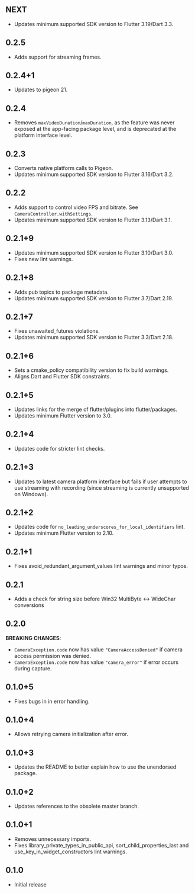 ## NEXT

- Updates minimum supported SDK version to Flutter 3.19/Dart 3.3.

## 0.2.5

- Adds support for streaming frames.

## 0.2.4+1

- Updates to pigeon 21.

## 0.2.4

- Removes `maxVideoDuration`/`maxDuration`, as the feature was never exposed at
  the app-facing package level, and is deprecated at the platform interface
  level.

## 0.2.3

- Converts native platform calls to Pigeon.
- Updates minimum supported SDK version to Flutter 3.16/Dart 3.2.

## 0.2.2

- Adds support to control video FPS and bitrate. See `CameraController.withSettings`.
- Updates minimum supported SDK version to Flutter 3.13/Dart 3.1.

## 0.2.1+9

- Updates minimum supported SDK version to Flutter 3.10/Dart 3.0.
- Fixes new lint warnings.

## 0.2.1+8

- Adds pub topics to package metadata.
- Updates minimum supported SDK version to Flutter 3.7/Dart 2.19.

## 0.2.1+7

- Fixes unawaited_futures violations.
- Updates minimum supported SDK version to Flutter 3.3/Dart 2.18.

## 0.2.1+6

- Sets a cmake_policy compatibility version to fix build warnings.
- Aligns Dart and Flutter SDK constraints.

## 0.2.1+5

- Updates links for the merge of flutter/plugins into flutter/packages.
- Updates minimum Flutter version to 3.0.

## 0.2.1+4

- Updates code for stricter lint checks.

## 0.2.1+3

- Updates to latest camera platform interface but fails if user attempts to use streaming with recording (since streaming is currently unsupported on Windows).

## 0.2.1+2

- Updates code for `no_leading_underscores_for_local_identifiers` lint.
- Updates minimum Flutter version to 2.10.

## 0.2.1+1

- Fixes avoid_redundant_argument_values lint warnings and minor typos.

## 0.2.1

- Adds a check for string size before Win32 MultiByte <-> WideChar conversions

## 0.2.0

**BREAKING CHANGES**:

- `CameraException.code` now has value `"CameraAccessDenied"` if camera access permission was denied.
- `CameraException.code` now has value `"camera_error"` if error occurs during capture.

## 0.1.0+5

- Fixes bugs in in error handling.

## 0.1.0+4

- Allows retrying camera initialization after error.

## 0.1.0+3

- Updates the README to better explain how to use the unendorsed package.

## 0.1.0+2

- Updates references to the obsolete master branch.

## 0.1.0+1

- Removes unnecessary imports.
- Fixes library_private_types_in_public_api, sort_child_properties_last and use_key_in_widget_constructors
  lint warnings.

## 0.1.0

- Initial release
